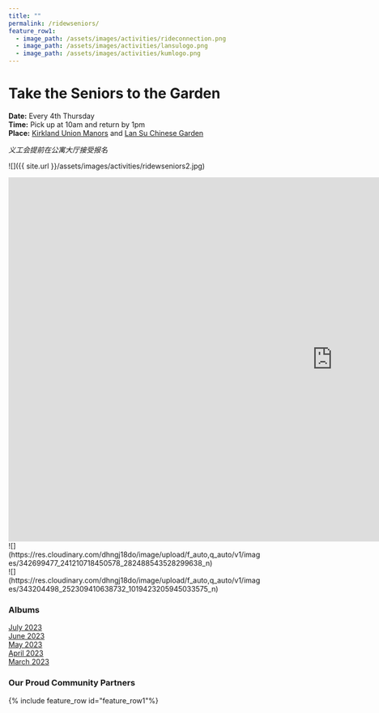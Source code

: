 ```yaml
---
title: ""
permalink: /ridewseniors/
feature_row1:
  - image_path: /assets/images/activities/rideconnection.png
  - image_path: /assets/images/activities/lansulogo.png
  - image_path: /assets/images/activities/kumlogo.png
---
```


# Take the Seniors to the Garden

**Date:** Every 4th Thursday  
**Time:** Pick up at 10am and return by 1pm  
**Place:** [Kirkland Union Manors](https://theunionmanors.org/kirkland-union-manors/) and [Lan Su Chinese Garden](https://lansugarden.org/)  

*义工会提前在公寓大厅接受报名*

![]({{ site.url }}/assets/images/activities/ridewseniors2.jpg)
<br>
<iframe width="1280" height="720" src="https://www.youtube.com/embed/hYQRBRf0vsg" title="Ride with Seniors to Visit Lan Su Chinese Garden" frameborder="0" allow="accelerometer; autoplay; clipboard-write; encrypted-media; gyroscope; picture-in-picture; web-share" allowfullscreen></iframe>
<br>
![](https://res.cloudinary.com/dhngj18do/image/upload/f_auto,q_auto/v1/images/342699477_241210718450578_282488543528299638_n)
<br>
![](https://res.cloudinary.com/dhngj18do/image/upload/f_auto,q_auto/v1/images/343204498_252309410638732_1019423205945033575_n)

### Albums

[July 2023](https://pdxchinese.org/ride_with_seniors_july_2023/)  
[June 2023](https://pdxchinese.org/ride_with_seniors_june_2023/)  
[May 2023](https://pdxchinese.org/ride_with_seniors_may_2023/)  
[April 2023](https://pdxchinese.org/ride_with_seniors_apr_2023/)  
[March 2023](https://pdxchinese.org/ride_with_seniors_mar_2023/)  

### Our Proud Community Partners

{% include feature_row id="feature_row1"%}
